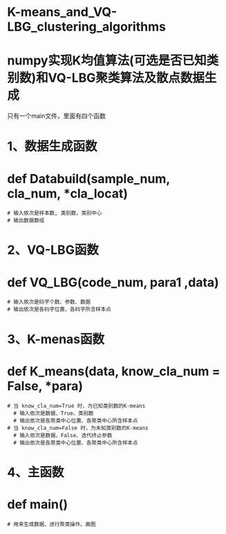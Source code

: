 # K-means_and_VQ-LBG_clustering_algorithms
# numpy实现K均值算法(可选是否已知类别数)和VQ-LBG聚类算法及散点数据生成
只有一个main文件，里面有四个函数

# 1、数据生成函数
  # def Databuild(sample_num, cla_num, *cla_locat)  
    # 输入依次是样本数, 类别数，类别中心
    # 输出数据数组

# 2、VQ-LBG函数
  # def VQ_LBG(code_num, para1 ,data)
    # 输入依次是码字个数、参数、数据
    # 输出依次是各码字位置、各码字所含样本点
  
# 3、K-menas函数
  # def K_means(data, know_cla_num = False, *para)
    # 当 know_cla_num=True 时，为已知类别数的K-means
      # 输入依次是数据、True、类别数
      # 输出依次是各聚类中心位置、各聚类中心所含样本点
    # 当 know_cla_num=False 时，为未知类别数的K-means
      # 输入依次是数据、False、迭代终止参数
      # 输出依次是各聚类中心位置、各聚类中心所含样本点
 
# 4、主函数
  # def main()
    # 用来生成数据、进行聚类操作、画图

  
